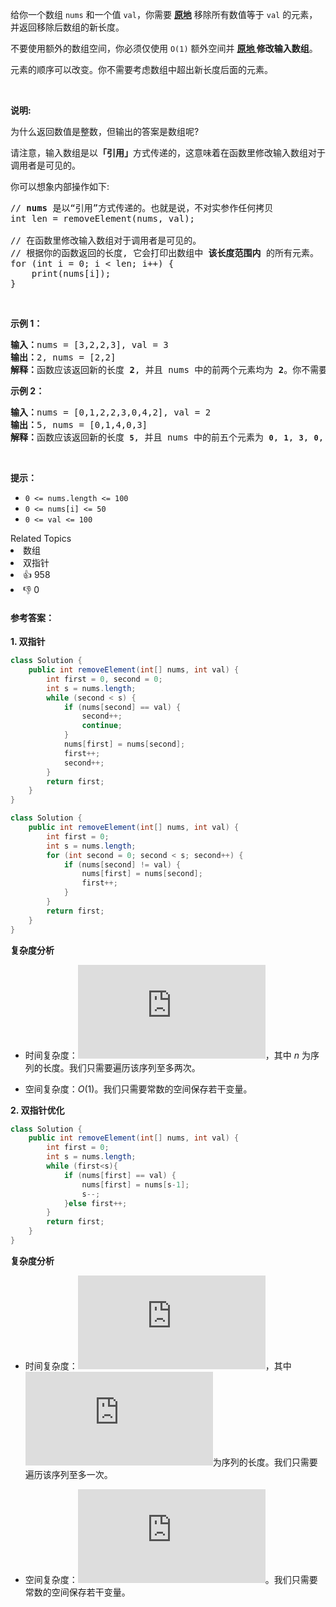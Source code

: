 <p>给你一个数组 <code>nums</code><em> </em>和一个值 <code>val</code>，你需要 <strong><a href="https://baike.baidu.com/item/%E5%8E%9F%E5%9C%B0%E7%AE%97%E6%B3%95" target="_blank">原地</a></strong> 移除所有数值等于 <code>val</code><em> </em>的元素，并返回移除后数组的新长度。</p>

<p>不要使用额外的数组空间，你必须仅使用 <code>O(1)</code> 额外空间并 <strong><a href="https://baike.baidu.com/item/%E5%8E%9F%E5%9C%B0%E7%AE%97%E6%B3%95" target="_blank">原地 </a>修改输入数组</strong>。</p>

<p>元素的顺序可以改变。你不需要考虑数组中超出新长度后面的元素。</p>

<p> </p>

<p><strong>说明:</strong></p>

<p>为什么返回数值是整数，但输出的答案是数组呢?</p>

<p>请注意，输入数组是以<strong>「引用」</strong>方式传递的，这意味着在函数里修改输入数组对于调用者是可见的。</p>

<p>你可以想象内部操作如下:</p>

<pre>
// <strong>nums</strong> 是以“引用”方式传递的。也就是说，不对实参作任何拷贝
int len = removeElement(nums, val);

// 在函数里修改输入数组对于调用者是可见的。
// 根据你的函数返回的长度, 它会打印出数组中<strong> 该长度范围内</strong> 的所有元素。
for (int i = 0; i < len; i++) {
    print(nums[i]);
}
</pre>

<p> </p>

<p><strong>示例 1：</strong></p>

<pre>
<strong>输入：</strong>nums = [3,2,2,3], val = 3
<strong>输出：</strong>2, nums = [2,2]
<strong>解释：</strong>函数应该返回新的长度 <strong>2</strong>, 并且 nums<em> </em>中的前两个元素均为 <strong>2</strong>。你不需要考虑数组中超出新长度后面的元素。例如，函数返回的新长度为 2 ，而 nums = [2,2,3,3] 或 nums = [2,2,0,0]，也会被视作正确答案。
</pre>

<p><strong>示例 2：</strong></p>

<pre>
<strong>输入：</strong>nums = [0,1,2,2,3,0,4,2], val = 2
<strong>输出：</strong>5, nums = [0,1,4,0,3]
<strong>解释：</strong>函数应该返回新的长度 <strong><code>5</code></strong>, 并且 nums 中的前五个元素为 <strong><code>0</code></strong>, <strong><code>1</code></strong>, <strong><code>3</code></strong>, <strong><code>0</code></strong>, <strong>4</strong>。注意这五个元素可为任意顺序。你不需要考虑数组中超出新长度后面的元素。
</pre>

<p> </p>

<p><strong>提示：</strong></p>

<ul>
	<li><code>0 <= nums.length <= 100</code></li>
	<li><code>0 <= nums[i] <= 50</code></li>
	<li><code>0 <= val <= 100</code></li>
</ul>
<div><div>Related Topics</div><div><li>数组</li><li>双指针</li></div></div><div><li>👍 958</li><li>👎 0</li></div>



#### **参考答案：**

**1. 双指针**

```java
class Solution {
    public int removeElement(int[] nums, int val) {
        int first = 0, second = 0;
        int s = nums.length;
        while (second < s) {
            if (nums[second] == val) {
                second++;
                continue;
            }
            nums[first] = nums[second];
            first++;
            second++;
        }
        return first;
    }
}
```

```java
class Solution {
    public int removeElement(int[] nums, int val) {
        int first = 0;
        int s = nums.length;
        for (int second = 0; second < s; second++) {
            if (nums[second] != val) {
                nums[first] = nums[second];
                first++;
            }
        }
        return first;
    }
}
```

**复杂度分析**

- 时间复杂度：![O(N)](http://latex.codecogs.com/svg.latex?O(N))，其中 $n$ 为序列的长度。我们只需要遍历该序列至多两次。

- 空间复杂度：$O(1)$。我们只需要常数的空间保存若干变量。

**2. 双指针优化**

```java
class Solution {
    public int removeElement(int[] nums, int val) {
        int first = 0;
        int s = nums.length;
        while (first<s){
            if (nums[first] == val) {
                nums[first] = nums[s-1];
                s--;
            }else first++;
        }
        return first;
    }
}
```

**复杂度分析**

- 时间复杂度：![O(n)](http://latex.codecogs.com/svg.latex?O(n))，其中 ![n](http://latex.codecogs.com/svg.latex?n)为序列的长度。我们只需要遍历该序列至多一次。

- 空间复杂度：![O(1)](http://latex.codecogs.com/svg.latex?O(1))。我们只需要常数的空间保存若干变量。

